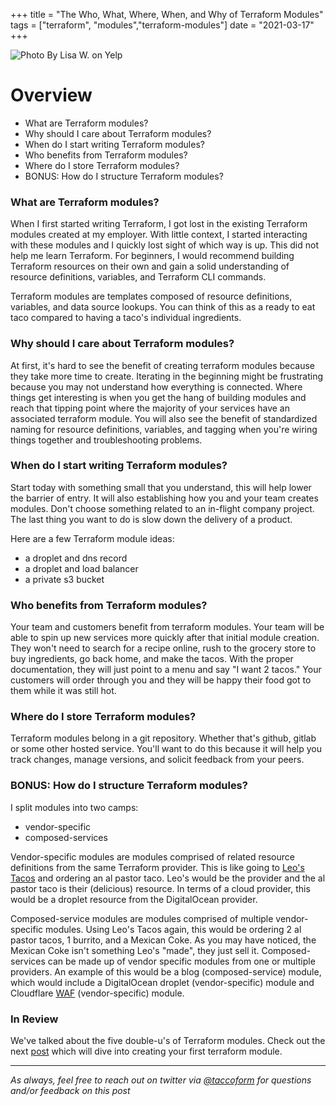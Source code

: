 +++
title =  "The Who, What, Where, When, and Why of Terraform Modules"
tags = ["terraform", "modules","terraform-modules"]
date = "2021-03-17"
+++


![Photo By Lisa W. on Yelp](https://taccoform-blog.sfo2.digitaloceanspaces.com/static/post/tfm_p1/header.jpg)


# Overview

* What are Terraform modules?
* Why should I care about Terraform modules?
* When do I start writing Terraform modules? 
* Who benefits from Terraform modules?
* Where do I store Terraform modules?
* BONUS: How do I structure Terraform modules?


### What are Terraform modules?

When I first started writing Terraform, I got lost in the existing Terraform modules created at my employer. With little context, I started interacting with these modules and I quickly lost sight of which way is up. This did not help me learn Terraform. For beginners, I would recommend building Terraform resources on their own and gain a solid understanding of resource definitions, variables, and Terraform CLI commands.

Terraform modules are templates composed of resource definitions, variables, and data source lookups. You can think of this as a ready to eat taco compared to having a taco's individual ingredients. 



### Why should I care about Terraform modules?

At first, it's hard to see the benefit of creating terraform modules because they take more time to create. Iterating in the beginning might be frustrating because you may not understand how everything is connected. Where things get interesting is when you get the hang of building modules and reach that tipping point where the majority of your services have an associated terraform module. You will also see the benefit of standardized naming for resource definitions, variables, and tagging when you're wiring things together and troubleshooting problems.


### When do I start writing Terraform modules?

Start today with something small that you understand, this will help lower the barrier of entry. It will also establishing how you and your team creates modules. Don't choose something related to an in-flight company project. The last thing you want to do is slow down the delivery of a product.  

Here are a few Terraform module ideas:
* a droplet and dns record
* a droplet and load balancer
* a private s3 bucket


### Who benefits from Terraform modules?

Your team and customers benefit from terraform modules. Your team will be able to spin up new services more quickly after that initial module creation. They won't need to search for a recipe online, rush to the grocery store to buy ingredients, go back home, and make the tacos. With the proper documentation, they will just point to a menu and say "I want 2 tacos." Your customers will order through you and they will be happy their food got to them while it was still hot.


### Where do I store Terraform modules?

Terraform modules belong in a git repository. Whether that's github, gitlab or some other hosted service. You'll want to do this because it will help you track changes, manage versions, and solicit feedback from your peers.


### BONUS: How do I structure Terraform modules?

 I split modules into two camps: 
* vendor-specific
* composed-services

Vendor-specific modules are modules comprised of related resource definitions from the same Terraform provider. This is like going to [Leo's Tacos](https://www.leostacostruck.com/) and ordering an al pastor taco. Leo's would be the provider and the al pastor taco is their (delicious) resource. In terms of a cloud provider, this would be a droplet resource from the DigitalOcean provider.

Composed-service modules are modules comprised of multiple vendor-specific modules. Using Leo's Tacos again, this would be ordering 2 al pastor tacos, 1 burrito, and a Mexican Coke. As you may have noticed, the Mexican Coke isn't something Leo's "made", they just sell it. Composed-services can be made up of vendor specific modules from one or multiple providers. An example of this would be a blog (composed-service) module, which would include a DigitalOcean droplet (vendor-specific) module and Cloudflare [WAF](https://www.cloudflare.com/learning/ddos/glossary/web-application-firewall-waf/) (vendor-specific) module.


### In Review

We've talked about the five double-u's of Terraform modules. Check out the next [post](https://www.taccoform.com/posts/tfm_p2) which will dive into creating your first terraform module.


---
_As always, feel free to reach out on twitter via [@taccoform](https://twitter.com/taccoform) for questions and/or feedback on this post_
